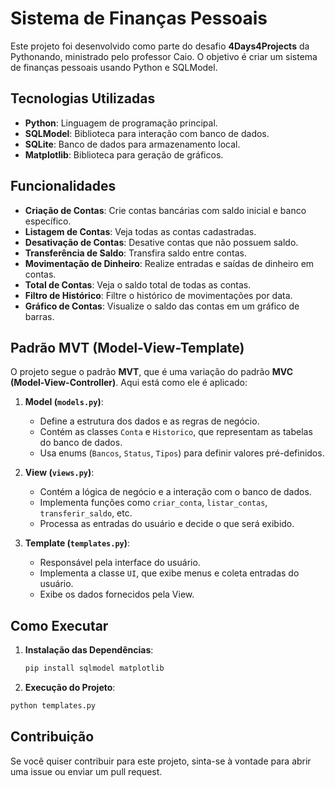 # Sistema de Finanças Pessoais

Este projeto foi desenvolvido como parte do desafio **4Days4Projects** da Pythonando, ministrado pelo professor Caio. O objetivo é criar um sistema de finanças pessoais usando Python e SQLModel.

## Tecnologias Utilizadas

- **Python**: Linguagem de programação principal.
- **SQLModel**: Biblioteca para interação com banco de dados.
- **SQLite**: Banco de dados para armazenamento local.
- **Matplotlib**: Biblioteca para geração de gráficos.

## Funcionalidades

- **Criação de Contas**: Crie contas bancárias com saldo inicial e banco específico.
- **Listagem de Contas**: Veja todas as contas cadastradas.
- **Desativação de Contas**: Desative contas que não possuem saldo.
- **Transferência de Saldo**: Transfira saldo entre contas.
- **Movimentação de Dinheiro**: Realize entradas e saídas de dinheiro em contas.
- **Total de Contas**: Veja o saldo total de todas as contas.
- **Filtro de Histórico**: Filtre o histórico de movimentações por data.
- **Gráfico de Contas**: Visualize o saldo das contas em um gráfico de barras.

## Padrão MVT (Model-View-Template)

O projeto segue o padrão **MVT**, que é uma variação do padrão **MVC (Model-View-Controller)**. Aqui está como ele é aplicado:

1. **Model (`models.py`)**:

   - Define a estrutura dos dados e as regras de negócio.
   - Contém as classes `Conta` e `Historico`, que representam as tabelas do banco de dados.
   - Usa enums (`Bancos`, `Status`, `Tipos`) para definir valores pré-definidos.

2. **View (`views.py`)**:

   - Contém a lógica de negócio e a interação com o banco de dados.
   - Implementa funções como `criar_conta`, `listar_contas`, `transferir_saldo`, etc.
   - Processa as entradas do usuário e decide o que será exibido.

3. **Template (`templates.py`)**:
   - Responsável pela interface do usuário.
   - Implementa a classe `UI`, que exibe menus e coleta entradas do usuário.
   - Exibe os dados fornecidos pela View.

## Como Executar

1. **Instalação das Dependências**:
   ```bash
   pip install sqlmodel matplotlib
   ```
2. **Execução do Projeto**:

```bash
python templates.py
```

## Contribuição

Se você quiser contribuir para este projeto, sinta-se à vontade para abrir uma issue ou enviar um pull request.
